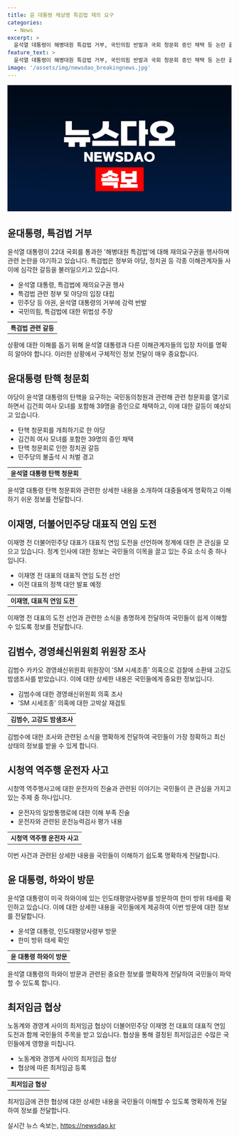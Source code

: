 ```yaml
---
title: 윤 대통령 채상명 특검법 재의 요구
categories:
  - News
excerpt: >
  윤석열 대통령이 해병대원 특검법 거부, 국민의힘 반발과 국회 청문회 증인 채택 등 논란 끝에 내정, 이재명 전 대표의 대표직 도전 선언, 도이치모터스 공범이 임성근 구명 논란, 김범수 검찰 조사, 시청역 역주행 운전자 진술, 윤석열 대통령의 인도태평양사령부 방문, 최저임금 수정안 제시 등 다양한 이슈가 발생 중입니다.
feature_text: >
  윤석열 대통령이 해병대원 특검법 거부, 국민의힘 반발과 국회 청문회 증인 채택 등 논란 끝에 내정, 이재명 전 대표의 대표직 도전 선언, 도이치모터스 공범이 임성근 구명 논란, 김범수 검찰 조사, 시청역 역주행 운전자 진술, 윤석열 대통령의 인도태평양사령부 방문, 최저임금 수정안 제시 등 다양한 이슈가 발생 중입니다.
image: '/assets/img/newsdao_breakingnews.jpg'
---
```


<p><img src="/assets/img/newsdao_breakingnews.jpg" alt="implanttips 속보" /></p>

<h2 data-ke-size="size26">윤대통령, 특검법 거부</h2>

<p data-ke-size="size16">윤석열 대통령이 22대 국회를 통과한 '해병대원 특검법'에 대해 재의요구권을 행사하며 관련 논란을 야기하고 있습니다. 특검법은 정부와 야당, 정치권 등 각종 이해관계자들 사이에 심각한 갈등을 불러일으키고 있습니다.</p>

<ul>
<li>윤석열 대통령, 특검법에 재의요구권 행사</li>
<li>특검법 관련 정부 및 야당의 입장 대립</li>
<li>민주당 등 야권, 윤석열 대통령의 거부에 강력 반발</li>
<li>국민의힘, 특검법에 대한 위법성 주장</li>
</ul>

<table>
  <tr>
    <td style="text-align: center; height: 17px;"><b>특검법 관련 갈등</b></td>
  </tr>
</table>

<p data-ke-size="size16">상황에 대한 이해를 돕기 위해 윤석열 대통령과 다른 이해관계자들의 입장 차이를 명확히 알아야 합니다. 이러한 상황에서 구체적인 정보 전달이 매우 중요합니다.</p>

<h2 data-ke-size="size26">윤대통령 탄핵 청문회</h2>

<p data-ke-size="size16">야당이 윤석열 대통령의 탄핵을 요구하는 국민동의청원과 관련해 관련 청문회를 열기로 하면서 김건희 여사 모녀를 포함해 39명을 증인으로 채택하고, 이에 대한 갈등이 예상되고 있습니다.</p>

<ul>
<li>탄핵 청문회를 개최하기로 한 야당</li>
<li>김건희 여사 모녀를 포함한 39명의 증인 채택</li>
<li>탄핵 청문회로 인한 정치권 갈등</li>
<li>민주당의 불출석 시 처벌 경고</li>
</ul>

<table>
  <tr>
    <td style="text-align: center; height: 17px;"><b>윤석열 대통령 탄핵 청문회</b></td>
  </tr>
</table>

<p data-ke-size="size16">윤석열 대통령 탄핵 청문회와 관련한 상세한 내용을 소개하여 대중들에게 명확하고 이해하기 쉬운 정보를 전달합니다.</p>

<h2 data-ke-size="size26">이재명, 더불어민주당 대표직 연임 도전</h2>

<p data-ke-size="size16">이재명 전 더불어민주당 대표가 대표직 연임 도전을 선언하며 정계에 대한 큰 관심을 모으고 있습니다. 정계 인사에 대한 정보는 국민들의 이목을 끌고 있는 주요 소식 중 하나입니다.</p>

<ul>
<li>이재명 전 대표의 대표직 연임 도전 선언</li>
<li>이전 대표의 정책 대안 발표 예정</li>
</ul>

<table>
  <tr>
    <td style="text-align: center; height: 17px;"><b>이재명, 대표직 연임 도전</b></td>
  </tr>
</table>

<p data-ke-size="size16">이재명 전 대표의 도전 선언과 관련한 소식을 총명하게 전달하여 국민들이 쉽게 이해할 수 있도록 정보를 전달합니다.</p>

<h2 data-ke-size="size26">김범수, 경영쇄신위원회 위원장 조사</h2>

<p data-ke-size="size16">김범수 카카오 경영쇄신위원회 위원장이 'SM 시세조종' 의혹으로 검찰에 소환돼 고강도 밤샘조사를 받았습니다. 이에 대한 상세한 내용은 국민들에게 중요한 정보입니다.</p>

<ul>
<li>김범수에 대한 경영쇄신위원회 의혹 조사</li>
<li>'SM 시세조종' 의혹에 대한 고박살 재검토</li>
</ul>

<table>
  <tr>
    <td style="text-align: center; height: 17px;"><b>김범수, 고강도 밤샘조사</b></td>
  </tr>
</table>

<p data-ke-size="size16">김범수에 대한 조사와 관련된 소식을 명확하게 전달하여 국민들이 가장 정확하고 최신 상태의 정보를 받을 수 있게 합니다.</p>

<h2 data-ke-size="size26">시청역 역주행 운전자 사고</h2>

<p data-ke-size="size16">시청역 역주행사고에 대한 운전자의 진술과 관련된 이야기는 국민들이 큰 관심을 가지고 있는 주제 중 하나입니다.</p>

<ul>
<li>운전자의 일방통행로에 대한 이해 부족 진술</li>
<li>운전자와 관련된 운전능력검사 평가 내용</li>
</ul>

<table>
  <tr>
    <td style="text-align: center; height: 17px;"><b>시청역 역주행 운전자 사고</b></td>
  </tr>
</table>

<p data-ke-size="size16">이번 사건과 관련된 상세한 내용을 국민들이 이해하기 쉽도록 명확하게 전달합니다.</p>

<h2 data-ke-size="size26">윤 대통령, 하와이 방문</h2>

<p data-ke-size="size16">윤석열 대통령이 미국 하와이에 있는 인도태평양사령부를 방문하여 한미 방위 태세를 확인하고 있습니다. 이에 대한 상세한 내용을 국민들에게 제공하여 이번 방문에 대한 정보를 전달합니다.</p>

<ul>
<li>윤석열 대통령, 인도태평양사령부 방문</li>
<li>한미 방위 태세 확인</li>
</ul>

<table>
  <tr>
    <td style="text-align: center; height: 17px;"><b>윤 대통령 하와이 방문</b></td>
  </tr>
</table>

<p data-ke-size="size16">윤석열 대통령의 하와이 방문과 관련된 중요한 정보를 명확하게 전달하여 국민들이 파악할 수 있도록 합니다.</p>

<h2 data-ke-size="size26">최저임금 협상</h2>

<p data-ke-size="size16">노동계와 경영계 사이의 최저임금 협상이 더불어민주당 이재명 전 대표의 대표직 연임 도전과 함께 국민들의 주목을 받고 있습니다. 협상을 통해 결정된 최저임금은 수많은 국민들에게 영향을 미칩니다.</p>

<ul>
<li>노동계와 경영계 사이의 최저임금 협상</li>
<li>협상에 따른 최저임금 등록</li>
</ul>

<table>
  <tr>
    <td style="text-align: center; height: 17px;"><b>최저임금 협상</b></td>
  </tr>
</table>

<p data-ke-size="size16">최저임금에 관한 협상에 대한 상세한 내용을 국민들이 이해할 수 있도록 명확하게 전달하여 정보를 전달합니다.</p>

<p data-ke-size="size16"></p>
실시간 뉴스 속보는, <a href="https://newsdao.kr" rel="dofollow">https://newsdao.kr</a>


